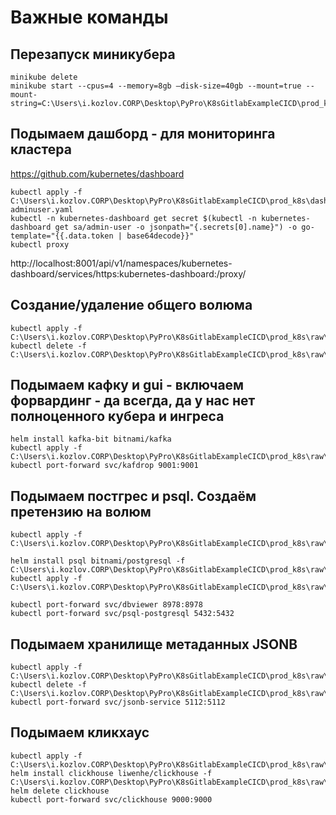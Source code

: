 # Важные команды

## Перезапуск миникубера
```
minikube delete
minikube start --cpus=4 --memory=8gb –disk-size=40gb --mount=true --mount-string=C:\Users\i.kozlov.CORP\Desktop\PyPro\K8sGitlabExampleCICD\prod_k8s\volume:/data
```

## Подымаем дашборд - для мониторинга кластера

https://github.com/kubernetes/dashboard

```
kubectl apply -f C:\Users\i.kozlov.CORP\Desktop\PyPro\K8sGitlabExampleCICD\prod_k8s\dashboard\dashboard-adminuser.yaml
kubectl -n kubernetes-dashboard get secret $(kubectl -n kubernetes-dashboard get sa/admin-user -o jsonpath="{.secrets[0].name}") -o go-template="{{.data.token | base64decode}}"
kubectl proxy
```

http://localhost:8001/api/v1/namespaces/kubernetes-dashboard/services/https:kubernetes-dashboard:/proxy/

## Создание/удаление общего волюма
```
kubectl apply -f C:\Users\i.kozlov.CORP\Desktop\PyPro\K8sGitlabExampleCICD\prod_k8s\raw\presistent_volumes.yaml
kubectl delete -f C:\Users\i.kozlov.CORP\Desktop\PyPro\K8sGitlabExampleCICD\prod_k8s\raw\presistent_volumes.yaml
```


## Подымаем кафку и gui - включаем форвардинг - да всегда, да у нас нет полноценного кубера и ингреса
```
helm install kafka-bit bitnami/kafka
kubectl apply -f C:\Users\i.kozlov.CORP\Desktop\PyPro\K8sGitlabExampleCICD\prod_k8s\raw\kafdrop.yaml
kubectl port-forward svc/kafdrop 9001:9001
```

## Подымаем постгрес и psql. Создаём претензию на волюм
```
kubectl apply -f C:\Users\i.kozlov.CORP\Desktop\PyPro\K8sGitlabExampleCICD\prod_k8s\raw\psql_pvc.yaml

helm install psql bitnami/postgresql -f C:\Users\i.kozlov.CORP\Desktop\PyPro\K8sGitlabExampleCICD\prod_k8s\raw\psql_values.yaml
kubectl apply -f C:\Users\i.kozlov.CORP\Desktop\PyPro\K8sGitlabExampleCICD\prod_k8s\raw\dbviewer.yaml

kubectl port-forward svc/dbviewer 8978:8978
kubectl port-forward svc/psql-postgresql 5432:5432
```

## Подымаем хранилище метаданных JSONB
```
kubectl apply -f C:\Users\i.kozlov.CORP\Desktop\PyPro\K8sGitlabExampleCICD\prod_k8s\raw\jsonb.yaml
kubectl delete -f C:\Users\i.kozlov.CORP\Desktop\PyPro\K8sGitlabExampleCICD\prod_k8s\raw\jsonb.yaml
kubectl port-forward svc/jsonb-service 5112:5112
```


## Подымаем кликхаус
```
kubectl apply -f C:\Users\i.kozlov.CORP\Desktop\PyPro\K8sGitlabExampleCICD\prod_k8s\raw\ycl_pvc.yaml
helm install clickhouse liwenhe/clickhouse -f C:\Users\i.kozlov.CORP\Desktop\PyPro\K8sGitlabExampleCICD\prod_k8s\raw\ycl_values.yaml
helm delete clickhouse 
kubectl port-forward svc/clickhouse 9000:9000
```
